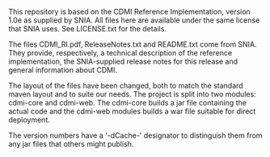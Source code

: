 This repository is based on the CDMI Reference Implementation, version
1.0e as supplied by SNIA.  All files here are available under the same
license that SNIA uses.  See LICENSE.txt for the details.

The files CDMI_RI.pdf, ReleaseNotes.txt and README.txt come from SNIA.
They provide, respectively, a technical description of the reference
implementation, the SNIA-supplied release notes for this release and
general information about CDMI.

The layout of the files have been changed, both to match the standard
maven layout and to suite our needs.  The project is split into two
modules: cdmi-core and cdmi-web.  The cdmi-core builds a jar file
containing the actual code and the cdmi-web modules builds a war file
suitable for direct deployment.

The version numbers have a '-dCache-' designator to distinguish them
from any jar files that others might publish.
